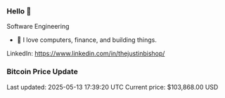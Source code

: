 ### Hello 🤙  

Software Engineering

- 🔭 I love computers, finance, and building things.
  
LinkedIn: https://www.linkedin.com/in/thejustinbishop/  


















































### Bitcoin Price Update
Last updated: 2025-05-13 17:39:20 UTC
Current price: $103,868.00 USD
